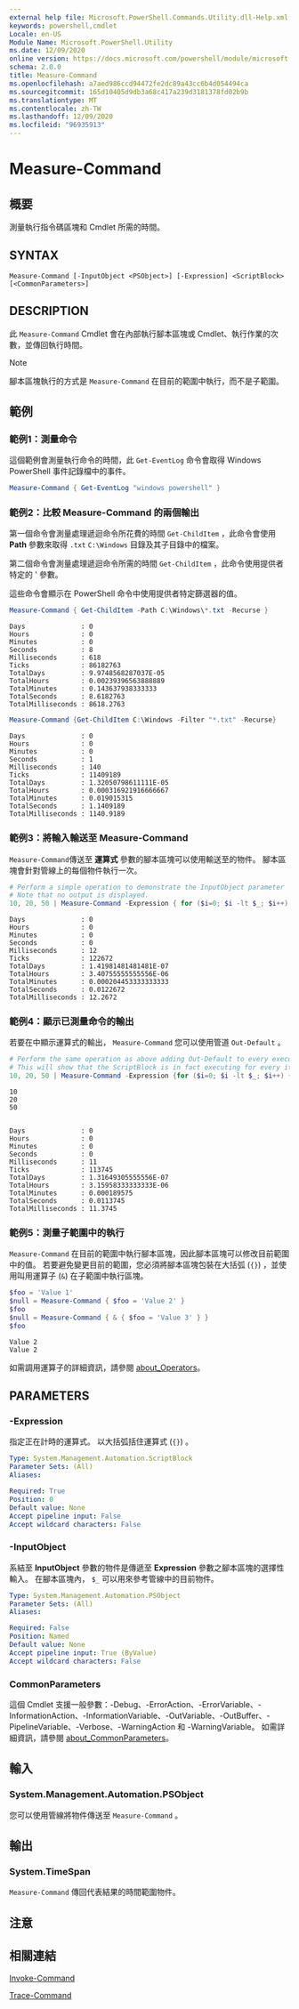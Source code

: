 ```yaml
---
external help file: Microsoft.PowerShell.Commands.Utility.dll-Help.xml
keywords: powershell,cmdlet
Locale: en-US
Module Name: Microsoft.PowerShell.Utility
ms.date: 12/09/2020
online version: https://docs.microsoft.com/powershell/module/microsoft.powershell.utility/measure-command?view=powershell-7&WT.mc_id=ps-gethelp
schema: 2.0.0
title: Measure-Command
ms.openlocfilehash: a7aed986ccd94472fe2dc89a43cc6b4d054494ca
ms.sourcegitcommit: 165d10405d9db3a68c417a239d3181378fd02b9b
ms.translationtype: MT
ms.contentlocale: zh-TW
ms.lasthandoff: 12/09/2020
ms.locfileid: "96935913"
---
```

# Measure-Command

## 概要
測量執行指令碼區塊和 Cmdlet 所需的時間。

## SYNTAX

```
Measure-Command [-InputObject <PSObject>] [-Expression] <ScriptBlock> [<CommonParameters>]
```

## DESCRIPTION

此 `Measure-Command` Cmdlet 會在內部執行腳本區塊或 Cmdlet、執行作業的次數，並傳回執行時間。

> [!NOTE]
> 腳本區塊執行的方式是 `Measure-Command` 在目前的範圍中執行，而不是子範圍。

## 範例

### 範例1：測量命令

這個範例會測量執行命令的時間，此 `Get-EventLog` 命令會取得 Windows PowerShell 事件記錄檔中的事件。

```powershell
Measure-Command { Get-EventLog "windows powershell" }
```

### 範例2：比較 Measure-Command 的兩個輸出

第一個命令會測量處理遞迴命令所花費的時間 `Get-ChildItem` ，此命令會使用 **Path** 參數來取得 `.txt` `C:\Windows` 目錄及其子目錄中的檔案。

第二個命令會測量處理遞迴命令所需的時間 `Get-ChildItem` ，此命令使用提供者特定的 ' 參數。

這些命令會顯示在 PowerShell 命令中使用提供者特定篩選器的值。

```powershell
Measure-Command { Get-ChildItem -Path C:\Windows\*.txt -Recurse }
```

```Output
Days              : 0
Hours             : 0
Minutes           : 0
Seconds           : 8
Milliseconds      : 618
Ticks             : 86182763
TotalDays         : 9.9748568287037E-05
TotalHours        : 0.00239396563888889
TotalMinutes      : 0.143637938333333
TotalSeconds      : 8.6182763
TotalMilliseconds : 8618.2763
```

```powershell
Measure-Command {Get-ChildItem C:\Windows -Filter "*.txt" -Recurse}
```

```Output
Days              : 0
Hours             : 0
Minutes           : 0
Seconds           : 1
Milliseconds      : 140
Ticks             : 11409189
TotalDays         : 1.32050798611111E-05
TotalHours        : 0.000316921916666667
TotalMinutes      : 0.019015315
TotalSeconds      : 1.1409189
TotalMilliseconds : 1140.9189
```

### 範例3：將輸入輸送至 Measure-Command

`Measure-Command`傳送至 **運算式** 參數的腳本區塊可以使用輸送至的物件。 腳本區塊會針對管線上的每個物件執行一次。

```powershell
# Perform a simple operation to demonstrate the InputObject parameter
# Note that no output is displayed.
10, 20, 50 | Measure-Command -Expression { for ($i=0; $i -lt $_; $i++) {$i} }
```

```Output
Days              : 0
Hours             : 0
Minutes           : 0
Seconds           : 0
Milliseconds      : 12
Ticks             : 122672
TotalDays         : 1.41981481481481E-07
TotalHours        : 3.40755555555556E-06
TotalMinutes      : 0.000204453333333333
TotalSeconds      : 0.0122672
TotalMilliseconds : 12.2672
```

### 範例4：顯示已測量命令的輸出

若要在中顯示運算式的輸出， `Measure-Command` 您可以使用管道 `Out-Default` 。

```powershell
# Perform the same operation as above adding Out-Default to every execution.
# This will show that the ScriptBlock is in fact executing for every item.
10, 20, 50 | Measure-Command -Expression {for ($i=0; $i -lt $_; $i++) {$i}; "$($_)" | Out-Default }
```

```Output
10
20
50


Days              : 0
Hours             : 0
Minutes           : 0
Seconds           : 0
Milliseconds      : 11
Ticks             : 113745
TotalDays         : 1.31649305555556E-07
TotalHours        : 3.15958333333333E-06
TotalMinutes      : 0.000189575
TotalSeconds      : 0.0113745
TotalMilliseconds : 11.3745
```

### 範例5：測量子範圍中的執行

`Measure-Command` 在目前的範圍中執行腳本區塊，因此腳本區塊可以修改目前範圍中的值。 若要避免變更目前的範圍，您必須將腳本區塊包裝在大括弧 (`{}`) ，並使用叫用運算子 (`&`) 在子範圍中執行區塊。

```powershell
$foo = 'Value 1'
$null = Measure-Command { $foo = 'Value 2' }
$foo
$null = Measure-Command { & { $foo = 'Value 3' } }
$foo
```

```Output
Value 2
Value 2
```

如需調用運算子的詳細資訊，請參閱 [about_Operators](../Microsoft.PowerShell.Core/About/about_Operators.md#call-operator-)。

## PARAMETERS

### -Expression

指定正在計時的運算式。 以大括弧括住運算式 (`{}`) 。

```yaml
Type: System.Management.Automation.ScriptBlock
Parameter Sets: (All)
Aliases:

Required: True
Position: 0
Default value: None
Accept pipeline input: False
Accept wildcard characters: False
```

### -InputObject

系結至 **InputObject** 參數的物件是傳遞至 **Expression** 參數之腳本區塊的選擇性輸入。 在腳本區塊內， `$_` 可以用來參考管線中的目前物件。

```yaml
Type: System.Management.Automation.PSObject
Parameter Sets: (All)
Aliases:

Required: False
Position: Named
Default value: None
Accept pipeline input: True (ByValue)
Accept wildcard characters: False
```

### CommonParameters

這個 Cmdlet 支援一般參數：-Debug、-ErrorAction、-ErrorVariable、-InformationAction、-InformationVariable、-OutVariable、-OutBuffer、-PipelineVariable、-Verbose、-WarningAction 和 -WarningVariable。 如需詳細資訊，請參閱 [about_CommonParameters](https://go.microsoft.com/fwlink/?LinkID=113216)。

## 輸入

### System.Management.Automation.PSObject

您可以使用管線將物件傳送至 `Measure-Command` 。

## 輸出

### System.TimeSpan

`Measure-Command` 傳回代表結果的時間範圍物件。

## 注意

## 相關連結

[Invoke-Command](../Microsoft.PowerShell.Core/Invoke-Command.md)

[Trace-Command](Trace-Command.md)
